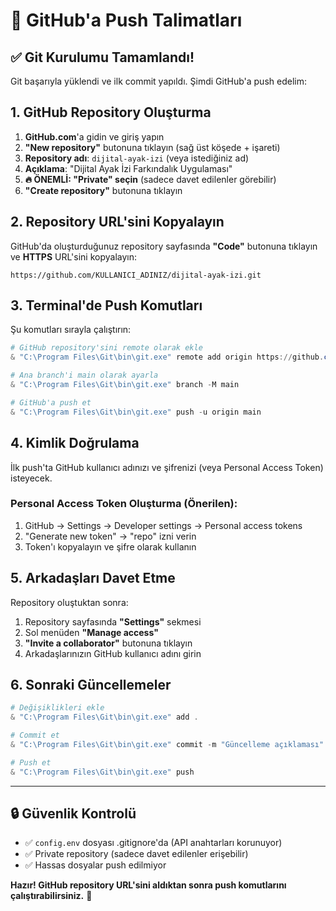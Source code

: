 # 🚀 GitHub'a Push Talimatları

## ✅ Git Kurulumu Tamamlandı!

Git başarıyla yüklendi ve ilk commit yapıldı. Şimdi GitHub'a push edelim:

## 1. GitHub Repository Oluşturma

1. **GitHub.com**'a gidin ve giriş yapın
2. **"New repository"** butonuna tıklayın (sağ üst köşede + işareti)
3. **Repository adı**: `dijital-ayak-izi` (veya istediğiniz ad)
4. **Açıklama**: "Dijital Ayak İzi Farkındalık Uygulaması"
5. **🔥 ÖNEMLİ: "Private" seçin** (sadece davet edilenler görebilir)
6. **"Create repository"** butonuna tıklayın

## 2. Repository URL'sini Kopyalayın

GitHub'da oluşturduğunuz repository sayfasında **"Code"** butonuna tıklayın ve **HTTPS** URL'sini kopyalayın:
```
https://github.com/KULLANICI_ADINIZ/dijital-ayak-izi.git
```

## 3. Terminal'de Push Komutları

Şu komutları sırayla çalıştırın:

```powershell
# GitHub repository'sini remote olarak ekle
& "C:\Program Files\Git\bin\git.exe" remote add origin https://github.com/KULLANICI_ADINIZ/dijital-ayak-izi.git

# Ana branch'i main olarak ayarla
& "C:\Program Files\Git\bin\git.exe" branch -M main

# GitHub'a push et
& "C:\Program Files\Git\bin\git.exe" push -u origin main
```

## 4. Kimlik Doğrulama

İlk push'ta GitHub kullanıcı adınızı ve şifrenizi (veya Personal Access Token) isteyecek.

### Personal Access Token Oluşturma (Önerilen):
1. GitHub → Settings → Developer settings → Personal access tokens
2. "Generate new token" → "repo" izni verin
3. Token'ı kopyalayın ve şifre olarak kullanın

## 5. Arkadaşları Davet Etme

Repository oluştuktan sonra:
1. Repository sayfasında **"Settings"** sekmesi
2. Sol menüden **"Manage access"**
3. **"Invite a collaborator"** butonuna tıklayın
4. Arkadaşlarınızın GitHub kullanıcı adını girin

## 6. Sonraki Güncellemeler

```powershell
# Değişiklikleri ekle
& "C:\Program Files\Git\bin\git.exe" add .

# Commit et
& "C:\Program Files\Git\bin\git.exe" commit -m "Güncelleme açıklaması"

# Push et
& "C:\Program Files\Git\bin\git.exe" push
```

---

## 🔒 Güvenlik Kontrolü

- ✅ `config.env` dosyası .gitignore'da (API anahtarları korunuyor)
- ✅ Private repository (sadece davet edilenler erişebilir)
- ✅ Hassas dosyalar push edilmiyor

**Hazır! GitHub repository URL'sini aldıktan sonra push komutlarını çalıştırabilirsiniz.** 🎉

